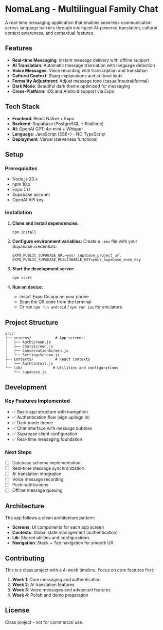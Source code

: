# NomaLang - Multilingual Family Chat

A real-time messaging application that enables seamless communication across language barriers through intelligent AI-powered translation, cultural context awareness, and contextual features.

## Features

- **Real-time Messaging**: Instant message delivery with offline support
- **AI Translation**: Automatic message translation with language detection
- **Voice Messages**: Voice recording with transcription and translation
- **Cultural Context**: Slang explanations and cultural hints
- **Formality Adjustment**: Adjust message tone (casual/neutral/formal)
- **Dark Mode**: Beautiful dark theme optimized for messaging
- **Cross-Platform**: iOS and Android support via Expo

## Tech Stack

- **Frontend**: React Native + Expo
- **Backend**: Supabase (PostgreSQL + Realtime)
- **AI**: OpenAI GPT-4o-mini + Whisper
- **Language**: JavaScript (ES6+) - NO TypeScript
- **Deployment**: Vercel (serverless functions)

## Setup

### Prerequisites

- Node.js 20.x
- npm 10.x
- Expo CLI
- Supabase account
- OpenAI API key

### Installation

1. **Clone and install dependencies:**
   ```bash
   npm install
   ```

2. **Configure environment variables:**
   Create a `.env` file with your Supabase credentials:
   ```
   EXPO_PUBLIC_SUPABASE_URL=your_supabase_project_url
   EXPO_PUBLIC_SUPABASE_PUBLISHABLE_KEY=your_supabase_anon_key
   ```

3. **Start the development server:**
   ```bash
   npm start
   ```

4. **Run on device:**
   - Install Expo Go app on your phone
   - Scan the QR code from the terminal
   - Or run `npm run android` / `npm run ios` for emulators

## Project Structure

```
src/
├── screens/           # App screens
│   ├── AuthScreen.js
│   ├── ChatsScreen.js
│   ├── ConversationScreen.js
│   └── SettingsScreen.js
├── contexts/          # React contexts
│   └── AuthContext.js
└── lib/              # Utilities and configurations
    └── supabase.js
```

## Development

### Key Features Implemented

- ✅ Basic app structure with navigation
- ✅ Authentication flow (sign up/sign in)
- ✅ Dark mode theme
- ✅ Chat interface with message bubbles
- ✅ Supabase client configuration
- ✅ Real-time messaging foundation

### Next Steps

- [ ] Database schema implementation
- [ ] Real-time message synchronization
- [ ] AI translation integration
- [ ] Voice message recording
- [ ] Push notifications
- [ ] Offline message queuing

## Architecture

The app follows a clean architecture pattern:

- **Screens**: UI components for each app screen
- **Contexts**: Global state management (authentication)
- **Lib**: Shared utilities and configurations
- **Navigation**: Stack + Tab navigation for smooth UX

## Contributing

This is a class project with a 4-week timeline. Focus on core features first:

1. **Week 1**: Core messaging and authentication
2. **Week 2**: AI translation features
3. **Week 3**: Voice messages and advanced features
4. **Week 4**: Polish and demo preparation

## License

Class project - not for commercial use.

